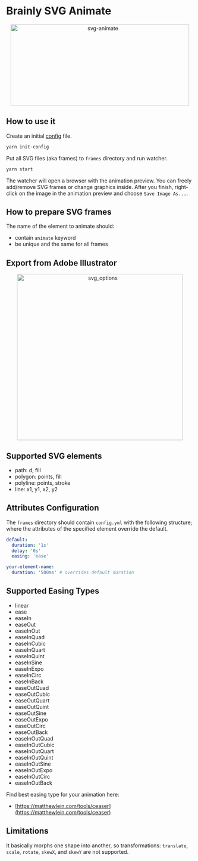 # Brainly SVG Animate

<div align="center">
  <img alt="svg-animate" src="https://user-images.githubusercontent.com/13873576/81423712-2491bd00-9155-11ea-8521-75b888c892a0.png" width="480" height="219" />
</div>

## How to use it

Create an initial [config](#attributes-configuration) file.

```bash
yarn init-config
```

Put all SVG files (aka frames) to `frames` directory and run watcher.

```bash
yarn start
```

The watcher will open a browser with the animation preview. You can freely add/remove SVG frames or change graphics inside. After you finish, right-click on the image in the animation preview and choose `Save Image As...`.

## How to prepare SVG frames

The name of the element to animate should:
- contain `animate` keyword
- be unique and the same for all frames

## Export from Adobe Illustrator

<p align="center">
  <img width="446" alt="svg_options" src="https://user-images.githubusercontent.com/13873576/75358818-c6726f00-58b3-11ea-8c0d-a92fd189ea58.png">
</p>

## Supported SVG elements
- path: d, fill
- polygon: points, fill
- polyline: points, stroke
- line: x1, y1, x2, y2

## Attributes Configuration

The `frames` directory should contain `config.yml` with the following structure; where the attributes of the specified element override the default.

```yaml
default:
  duration: '1s'
  delay: '0s'
  easing: 'ease'

your-element-name:
  duration: '500ms' # overrides default duration
```

## Supported Easing Types

- linear
- ease
- easeIn
- easeOut
- easeInOut
- easeInQuad
- easeInCubic
- easeInQuart
- easeInQuint
- easeInSine
- easeInExpo
- easeInCirc
- easeInBack
- easeOutQuad
- easeOutCubic
- easeOutQuart
- easeOutQuint
- easeOutSine
- easeOutExpo
- easeOutCirc
- easeOutBack
- easeInOutQuad
- easeInOutCubic
- easeInOutQuart
- easeInOutQuint
- easeInOutSine
- easeInOutExpo
- easeInOutCirc
- easeInOutBack

Find best easing type for your animation here:
- [https://matthewlein.com/tools/ceaser](https://matthewlein.com/tools/ceaser)

## Limitations
It basically morphs one shape into another, so transformations: `translate`, `scale`, `rotate`, `skewX`, and `skewY` are not supported.
